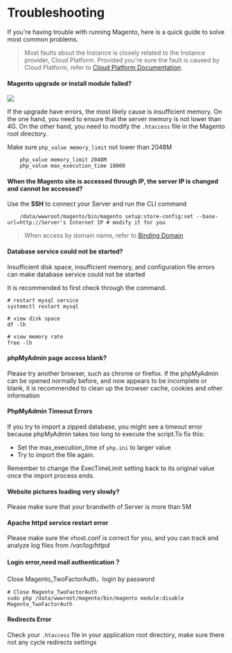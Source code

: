 # Troubleshooting

If you're having trouble with running Magento, here is a quick guide to solve most common problems.

> Most faults about the Instance is closely related to the Instance provider, Cloud Platform. Provided you're sure the fault is caused by Cloud Platform, refer to [Cloud Platform Documentation](https://support.websoft9.com/docs/faq/tech-instance.html).

#### Magento upgrade or install module failed?

![](https://libs.websoft9.com/Websoft9/DocsPicture/zh/magento/magento-upgrade-dependency.png)

If the upgrade have errors, the most likely cause is insufficient memory. On the one hand, you need to ensure that the server memory is not lower than 4G. On the other hand, you need to modify the `.htaccess` file in the Magento root directory.

Make sure `php_value memory_limit` not lower than 2048M

```
    php_value memory_limit 2048M
    php_value max_execution_time 18000
```
#### When the Magento site is accessed through IP, the server IP is changed and cannot be accessed?

Use the **SSH** to connect your Server and run the CLI command
```shell
    /data/wwwroot/magento/bin/magento setup:store-config:set --base-url=http://Server's Internet IP # modify it for you
```
 > When access by domain name, refer to [Binding Domain](solution-more.md)

#### Database service could not be started?

Insufficient disk space, insufficient memory, and configuration file errors can make database service could not be started  

It is recommended to first check through the command.

```shell
# restart mysql service
systemctl restart mysql

# view disk space
df -lh

# view memory rate
free -lh
```

#### phpMyAdmin page access blank?

Please try another browser, such as chrome or firefox. If the phpMyAdmin can be opened normally before, and now appears to be incomplete or blank, it is recommended to clean up the browser cache, cookies and other information

#### PhpMyAdmin Timeout Errors

If you try to import a zipped database, you might see a timeout error because phpMyAdmin takes too long to execute the script.To fix this:

- Set the max_execution_time of `php.ini` to larger value
- Try to import the file again.

Remember to change the ExecTimeLimit setting back to its original value once the import process ends.

#### Website pictures loading very slowly?

Please make sure that your brandwith of Server is more than 5M

#### Apache httpd service restart error
Please make sure the vhost.conf is correct for you, and you can track and analyze log files from */var/log/httpd*

#### Login error,need mail authentication？
Close Magento_TwoFactorAuth，login by password
```shell
# Close Magento_TwoFactorAuth
sudo php /data/wwwroot/magento/bin/magento module:disable Magento_TwoFactorAuth
```

#### Redirects Error
Check your `.htaccess` file in your application root directory, make sure there not any cycle redirects settings